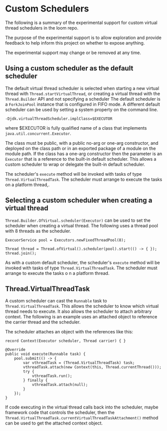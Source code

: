 # Custom Schedulers

The following is a summary of the experimental support for custom virtual thread schedulers
in the loom repo.

The purpose of the experimental support is to allow exploration and provide feedback to help
inform this project on whether to expose anything.

The experimental support may change or be removed at any time.



## Using a custom scheduler as the default scheduler

The default virtual thread scheduler is selected when starting a new virtual thread with
`Thread.startVirtualThread`, or creating a virtual thread with the `Thread.Builder` API and
not specifying a scheduler The default scheduler is a `ForkJoinPool` instance that is
configured in FIFO mode.  A different default scheduler can be used by setting a system
property on the command line.

```
-Djdk.virtualThreadScheduler.implClass=$EXECUTOR
```

where $EXECUTOR is fully qualified name of a class that implements `java.util.concurrent.Executor`.

The class must be public, with a public no-arg or one-arg constructor, and deployed on the
class path or in an exported package of a module on the module path. If the class has a
one-arg constructor then the parameter is an `Executor` that is a reference to the built-in
default scheduler. This allows a custom scheduler to wrap or delegate the built-in default
scheduler.

The scheduler's `execute` method will be invoked with tasks of type `Thread.VirtualThreadTask`.
The scheduler must arrange to execute the tasks on a platform thread,.



## Selecting a custom scheduler when creating a virtual thread

`Thread.Builder.OfVirtual.scheduler(Executor)` can be used to set the scheduler when creating
a virtual thread. The following uses a thread pool with 8 threads as the scheduler.

```
ExecuorService pool = Executors.newFixedThreadPool(8);

Thread thread = Thread.ofVirtual().scheduler(pool).start(() -> { });
thread.join();
```

As with a custom default scheduler, the scheduler's `execute` method will be invoked with
tasks of type `Thread.VirtualThreadTask`. The scheduler must arrange to execute the tasks o
n a platform thread.



## Thread.VirtualThreadTask

A custom scheduler can cast the `Runnable` task to `Thread.VirtualThreadTask`.  This allows
the scheduler to know which virtual thread needs to execute. It also allows the scheduler
to attach arbitrary context. The following is an example uses an attached object to
reference the carrier thread and the scheduler.

The scheduler attaches an object with the references like this:

```
record Context(Executor scheduler, Thread carrier) { }

@Override
public void execute(Runnable task) {
    pool.submit(() -> {
        var vthreadTask = (Thread.VirtualThreadTask) task;
        vthreadTask.attach(new Context(this, Thread.currentThread()));
        try {
            vthreadTask.run();
        } finally {
            vthreadTask.attach(null);
        }
    });
}
```

If code executing in the virtual thread calls back into the scheduler, maybe
framework code that controls the scheduler, then the
`Thread.VirtualThreadTask.currentVirtualThreadTaskAttachment()` method can be
used to get the attached context object.
